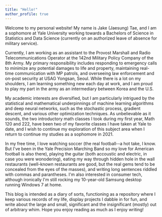 ```yaml
---
title: "Hello!"
author_profile: true
---
```


Welcome to my personal website! My name is Jake (Jaesung) Tae, and I am a sophomore at Yale University working towards a Bachelors of Science in Statistics and Data Science (currently on an authorized leave of absence for military service).

Currently, I am working as an assistant to the Provost Marshall and Radio Telecommunications Operator at the 142nd Military Policy Company of the 8th Army. My primary responsibility includes responding to emergency calls to minimize any potential damages to life and property, maintaining real-time communication with MP patrols, and overseeing law enforcement and on-post security at USAG Yongsan, Seoul. While there is a lot on my shoulders, I am learning something new each day at work, and I am proud to play my part in the army as an intermediary between Korea and the U.S. 

My academic interests are diversified, but I am particularly intrigued by the statistical and mathematical underpinnings of machine learning algorithms and deep neural networks, such as the stochastic process, gradient descent, and various other optimization techniques. As unbelievable as it sounds, the two introductory math classes I took during my first year, Math 120 and 222, have been two of my favorite classes I have taken at Yale to date, and I wish to continue my exploration of this subject area when I return to continue my studies as a sophomore in 2021. 

In my free time, I love watching soccer (the real football--a hot take, I know. But I've been in the Yale Precision Marching Band so my love for American football is also there), playing the guitar (both accoustic and electric, in case you were wonodering), eating my way through hidden hole in the wall restaurants (well-known restaurants are good, but the real gems tend to be concealed from the eyes of the masses), and writing long sentences riddled with commas and parantheses. I'm also interested in consumer tech, although ironically I'm still rocking my 10-year-old Samsung desktop running Windows 7 at home. 

This blog is intended as a diary of sorts, functioning as a repository where I keep various records of my life, display projects I dabble in for fun, and write about the large and small, significant and the insignificant (mostly) out of arbitrary whim. Hope you enjoy reading as much as I  enjoy writing!